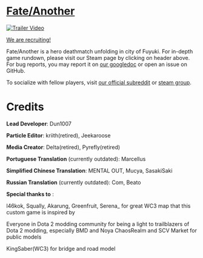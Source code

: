 # [Fate/Another](https://steamcommunity.com/sharedfiles/filedetails/?id=366886594)

[![Trailer Video](http://img.youtube.com/vi/DWNJVBVwank/sddefault.jpg)](https://www.youtube.com/watch?v=DWNJVBVwank)

[We are recruiting!](http://dota2fa.blogspot.ca/2015/10/fateanother-recruitment-post.html)

Fate/Another is a hero deathmatch unfolding in city of Fuyuki. For in-depth game rundown, please visit our Steam page by clicking on header above. 
For bug reports, you may report it on [our googledoc](https://docs.google.com/document/d/16epOcyd0H2_FIN3JUnYTwCv6q96j9iQof7U83KPlVK8/edit) or open an issue on GitHub. 

To socialize with fellow players, visit [our official subreddit](https://www.reddit.com/r/fateanother) or [steam group](http://steamcommunity.com/groups/fateanother).

# Credits

**Lead Developer**: Dun1007

**Particle Editor**: kriith(retired), Jeekaroose

**Media Creator**: Delta(retired), Pyrefly(retired)

**Portuguese Translation** (currently outdated): Marcellus

**Simplified Chinese Translation**: MENTAL OUT, Mucya, SasakiSaki

**Russian Translation** (currently outdated): Com, Beato

**Special thanks to** :

l46kok, Squally, Akarung, Greenfruit, Serena_ for great WC3 map that this custom game is inspired by

Everyone in Dota 2 modding community for being a light to trailblazers of Dota 2 modding, especially BMD and Noya
ChaosRealm and SCV Market for public models

KingSaber(WC3) for bridge and road model
